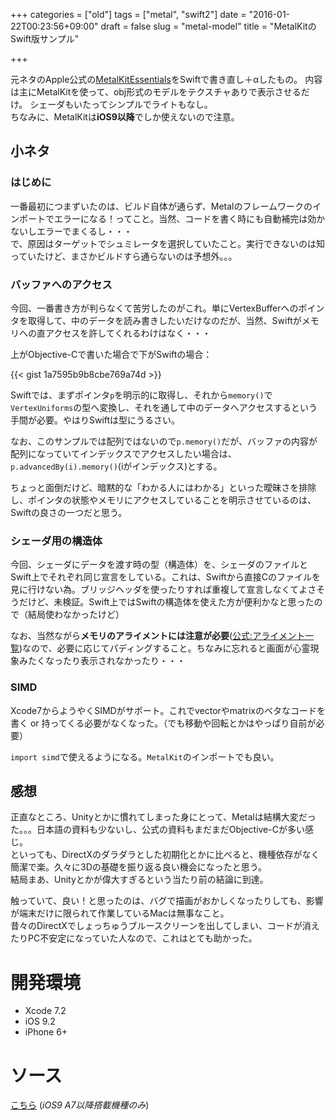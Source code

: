+++
categories = ["old"]
tags = ["metal", "swift2"]
date = "2016-01-22T00:23:56+09:00"
draft = false
slug = "metal-model"
title = "MetalKitのSwift版サンプル"

+++

元ネタのApple公式の[MetalKitEssentials](https://developer.apple.com/library/mac/samplecode/MetalKitEssentials/Introduction/Intro.html)をSwiftで書き直し＋αしたもの。
内容は主にMetalKitを使って、obj形式のモデルをテクスチャありで表示させるだけ。
シェーダもいたってシンプルでライトもなし。  
ちなみに、MetalKitは**iOS9以降**でしか使えないので注意。
<!--more-->

## 小ネタ
### はじめに
一番最初につまずいたのは、ビルド自体が通らず、Metalのフレームワークのインポートでエラーになる！ってこと。当然、コードを書く時にも自動補完は効かないしエラーでまくるし・・・  
で、原因はターゲットでシュミレータを選択していたこと。実行できないのは知っていたけど、まさかビルドすら通らないのは予想外。。。

### バッファへのアクセス
今回、一番書き方が判らなくて苦労したのがこれ。単にVertexBufferへのポインタを取得して、中のデータを読み書きしたいだけなのだが、当然、Swiftがメモリへの直アクセスを許してくれるわけはなく・・・

上がObjective-Cで書いた場合で下がSwiftの場合：

{{< gist 1a7595b9b8cbe769a74d >}}

Swiftでは、まずポインタ`p`を明示的に取得し、それから`memory()`で`VertexUniforms`の型へ変換し、それを通して中のデータへアクセスするという手間が必要。やはりSwiftは型にうるさい。

なお、このサンプルでは配列ではないので`p.memory()`だが、バッファの内容が配列になっていてインデックスでアクセスしたい場合は、`p.advancedBy(i).memory()`(iがインデックス)とする。

ちょっと面倒だけど、暗黙的な「わかる人にはわかる」といった曖昧さを排除し、ポインタの状態やメモリにアクセスしていることを明示させているのは、Swiftの良さの一つだと思う。

### シェーダ用の構造体
今回、シェーダにデータを渡す時の型（構造体）を、シェーダのファイルとSwift上でそれぞれ同じ宣言をしている。これは、Swiftから直接Cのファイルを見に行けない為。ブリッジヘッダを使ったりすれば重複して宣言しなくてよさそうだけど、未検証。Swift上ではSwiftの構造体を使えた方が便利かなと思ったので（結局使わなかったけど）

なお、当然ながら**メモリのアライメントには注意が必要**([公式:アライメント一覧](https://developer.apple.com/library/ios/documentation/Metal/Reference/MetalShadingLanguageGuide/data-types/data-types.html#//apple_ref/doc/uid/TP40014364-CH2-SW15))なので、必要に応じてパディングすること。ちなみに忘れると画面が心霊現象みたくなったり表示されなかったり・・・

### SIMD
Xcode7からようやくSIMDがサポート。これでvectorやmatrixのベタなコードを書く or 持ってくる必要がなくなった。（でも移動や回転とかはやっぱり自前が必要）

`import simd`で使えるようになる。`MetalKit`のインポートでも良い。

## 感想
正直なところ、Unityとかに慣れてしまった身にとって、Metalは結構大変だった。。。日本語の資料も少ないし、公式の資料もまだまだObjective-Cが多い感じ。  
といっても、DirectXのダラダラとした初期化とかに比べると、機種依存がなく簡潔で楽。久々に3Dの基礎を振り返る良い機会になったと思う。  
結局まあ、Unityとかが偉大すぎるという当たり前の結論に到達。

触っていて、良い！と思ったのは、バグで描画がおかしくなったりしても、影響が端末だけに限られて作業しているMacは無事なこと。  
昔々のDirectXでしょっちゅうブルースクリーンを出してしまい、コードが消えたりPC不安定になっていた人なので、これはとても助かった。

# 開発環境
+ Xcode 7.2
+ iOS 9.2
+ iPhone 6+

# ソース
[こちら](https://github.com/mike-neko/MetalModel) (*iOS9 A7以降搭載機種のみ*)


